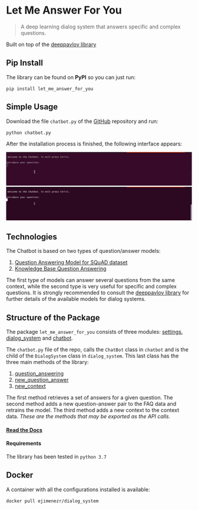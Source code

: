 # Let Me Answer For You
> A deep learning dialog system that answers specific and complex questions. 


 Built on top of the  [deeppavlov library](https://deeppavlov.ai/) 

## Pip Install

The library can be found on **PyPI** so you can just run:
```
pip install let_me_answer_for_you
```

## Simple Usage

Download the file `chatbot.py` of the [GitHub](https://github.com/kikejimenez/let_me_answer_for_you) repository and run: 

```
python chatbot.py
```

After the installation process is finished,  the following interface appears:

<img alt="Exporting from nbdev" width="800" caption="In this example neither the FAQ or context datasets have samples. After the first context is added, it appears as a reponse to the typed answer." src="nbs/images/context_spacex.gif">

<img alt="Exporting from nbdev" width="800" caption="The example adds a new question-answer pair. The context of the first example also provides an answer." src="nbs/images/spacex_faq.gif">

## Technologies

The Chatbot is based on two types of question/answer models:  

  1.   [Question Answering Model for SQuAD dataset](http://docs.deeppavlov.ai/en/master/features/models/squad.html)  
  2.   [Knowledge Base Question Answering](http://docs.deeppavlov.ai/en/master/features/models/kbqa.html)

The first type of models can answer several questions from the same context, while the second type is very useful for specific and complex questions.
It is strongly recommended to consult the [deeppavlov library](https://deeppavlov.ai/)  for further details of the available models for dialog systems.

## Structure of the  Package

The package `let_me_answer_for_you` consists of three modules: [settings](/let_me_answer_for_you/settings), [dialog_system](/let_me_answer_for_you/dialog_system) and [chatbot](/let_me_answer_for_you/chatbot).

The `chatbot.py` file of the repo, calls the `ChatBot` class in `chatbot` and is the child of the `DialogSystem` class in `dialog_system`. This last class  has the three main methods of the library:  

  1. [question_answering](/let_me_answer_for_you/dialog_system#DialogSystem.question_answer)
  2. [new_question_answer](/let_me_answer_for_you/dialog_system#DialogSystem.new_question_answer)
  3. [new_context](/let_me_answer_for_you/dialog_system#DialogSystem.new_context)

The first method retrieves a set of answers for a given question. The second method adds a new question-answer pair to the FAQ data and retrains the model. The third method adds a new context to the context data. _These are the methods that may be exported as the API calls._

#### [Read the Docs](/let_me_answer_for_you)

#### Requirements

The library has been tested in `python 3.7`

## Docker

A container with all the configurations installed is available:

```
docker pull ejimenezr/dialog_system
```
